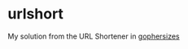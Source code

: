 # urlshort

My solution from the URL Shortener in [gophersizes](https://courses.calhoun.io/lessons/les_goph_04)